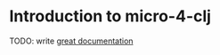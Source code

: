 # Introduction to micro-4-clj

TODO: write [great documentation](http://jacobian.org/writing/great-documentation/what-to-write/)
